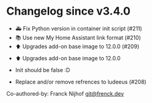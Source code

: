 # Changelog since v3.4.0
- 🚑 Fix Python version in container init script (#211) 
- 📚 Use new My Home Assistant link format (#210) 
- ⬆️ Upgrades add-on base image to 12.0.0 (#209)

* ⬆️ Upgrades add-on base image to 12.0.0

* Init should be false :D 
- Replace and/or remove refrences to ludeeus (#208)

Co-authored-by: Franck Nijhof <git@frenck.dev> 
